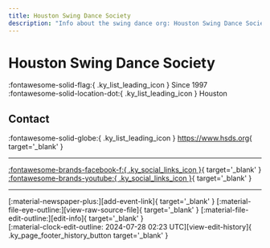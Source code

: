 ```yaml
---
title: Houston Swing Dance Society
description: "Info about the swing dance org: Houston Swing Dance Society."
---
```


# Houston Swing Dance Society

:fontawesome-solid-flag:{ .ky_list_leading_icon } Since 1997  
:fontawesome-solid-location-dot:{ .ky_list_leading_icon } Houston  


## Contact

:fontawesome-solid-globe:{ .ky_list_leading_icon } <https://www.hsds.org>{ target='_blank' }  

---

 [:fontawesome-brands-facebook-f:{ .ky_social_links_icon }](https://www.facebook.com/HoustonSwingDanceSociety){ target='_blank' } [:fontawesome-brands-youtube:{ .ky_social_links_icon }](https://youtube.com/@HSDSswing){ target='_blank' }

---

<div class="ky_page_footer" markdown>
<div class="ky_page_footer_trailing" markdown="span">
[:material-newspaper-plus:][add-event-link]{ target='_blank' }
[:material-file-eye-outline:][view-raw-source-file]{ target='_blank' }
[:material-file-edit-outline:][edit-info]{ target='_blank' }
</div>
<div class="ky_page_footer_leading" markdown="span">
[:material-clock-edit-outline: 2024-07-28 02:23 UTC][view-edit-history]{ .ky_page_footer_history_button target='_blank' }
</div>
</div>

[add-event-link]: https://github.com/swingdance/events/issues/new?assignees=&labels=add+event&projects=&template=02-add_entity.yml&title=%5Bus%5D%20%3CName%3E&region=us&province=Texas&city=Houston&org_id=houston-swing-dance-society "Add Event"
[view-raw-source-file]: https://github.com/swingdance/orgs/blob/main/us/houston-swing-dance-society.json "View Raw Source File"
[edit-info]: https://github.com/swingdance/orgs/issues/new?assignees=&labels=update+org&projects=&template=03-update_entity.yml&title=%5Bus%5D%20Houston%20Swing%20Dance%20Society&region=us&id=houston-swing-dance-society&name=Houston%20Swing%20Dance%20Society "Edit Info"

[view-edit-history]: https://github.com/swingdance/orgs/commits/main/us/houston-swing-dance-society.json "View Edit History"
